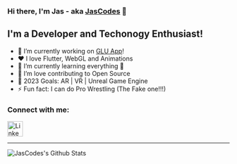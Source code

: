 ### Hi there, I'm Jas - aka [JasCodes][website] 👋

## I'm a Developer and Techonogy Enthusiast!
- 🔭 I’m currently working on [GLU App][glu_website]!
- ❤️ I love Flutter, WebGL and Animations
- 🌱 I’m currently learning everything 🤣
- 👯 I’m love contributing to Open Source
- 🥅 2023 Goals: AR | VR | Unreal Game Engine
- ⚡ Fun fact: I can do Pro Wrestling (The Fake one!!!)


### Connect with me:

[<picture><source media="(prefers-color-scheme: dark)" width="35px" srcset="https://img.icons8.com/ios-filled/100/000000/linkedin.png" alt="LinkedIn Icon Dart Mode"/><img alt="LinkedIn Icon Light Mode" width="35px" src="https://img.icons8.com/ios-glyphs/100/linkedin.png"/></picture>][linkedin]

---

<img align="left" alt="JasCodes's Github Stats" src="https://github-readme-stats.vercel.app/api?username=jascodes&show_icons=true&hide_border=true" />

[website]: https://jas.bio
[twitter]: https://twitter.com/jascodes
[youtube]: https://youtube.com/jascodes
[linkedin]: https://linkedin.com/in/jascodes
[bizzy]: https://bizzy.jas.bio
[glu_website]: https://glulearning.com
